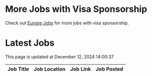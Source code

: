 # More Jobs with Visa Sponsorship

Check out [Europe Jobs](https://github.com/sureshparimi/europejobs#latest-jobs) for more jobs with visa sponsorship.

# Latest Jobs

This page is updated at December 12, 2024 14:00:37

| Job Title | Job Location | Job Link | Job Posted |
| --- | --- | --- | --- |

